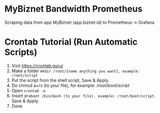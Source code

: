 # MyBiznet Bandwidth Prometheus
Scraping data from app MyBiznet (app.biznet.id) to Prometheus -> Grafana

# Crontab Tutorial (Run Automatic Scripts)
1. Visit https://crontab.guru/
2. Make a folder ``mkdir /root/{name anything you want}, example: /root/script``
3. Put the script from the shell script, Save & Apply.
4. Do chmod a+rx (to your file), for example: /root/boot/script
5. Open ``crontab -e``
6. Insert ``@reboot /bin/bash (to your file), example: /root/boot/script``. Save & Apply.
7. Done
